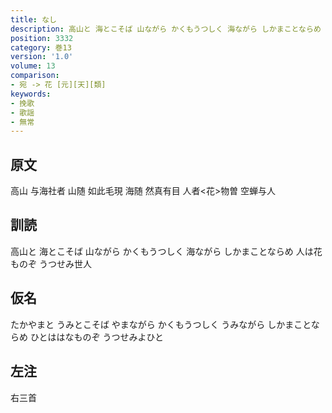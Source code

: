 ```yaml
---
title: なし
description: 高山と 海とこそば 山ながら かくもうつしく 海ながら しかまことならめ 人は花ものぞ うつせみ世人
position: 3332
category: 巻13
version: '1.0'
volume: 13
comparison:
- 宛 -> 花 [元][天][類]
keywords:
- 挽歌
- 歌謡
- 無常
---
```


## 原文

高山 与海社者 山随 如此毛現 海随 然真有目 人者<花>物曽 空蝉与人

## 訓読

高山と 海とこそば 山ながら かくもうつしく 海ながら しかまことならめ 人は花ものぞ うつせみ世人

## 仮名

たかやまと うみとこそば やまながら かくもうつしく うみながら しかまことならめ ひとははなものぞ うつせみよひと

## 左注

右三首
